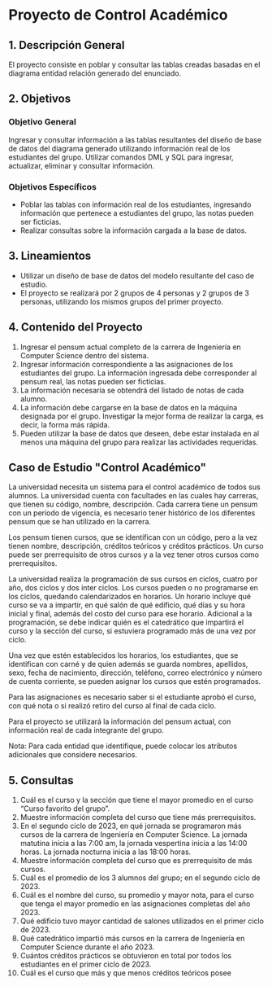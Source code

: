 # Proyecto de Control Académico

## 1. Descripción General

El proyecto consiste en poblar y consultar las tablas creadas basadas en el diagrama entidad relación generado del enunciado.

## 2. Objetivos

### Objetivo General

Ingresar y consultar información a las tablas resultantes del diseño de base de datos del diagrama generado utilizando información real de los estudiantes del grupo. Utilizar comandos DML y SQL para ingresar, actualizar, eliminar y consultar información.

### Objetivos Específicos

- Poblar las tablas con información real de los estudiantes, ingresando información que pertenece a estudiantes del grupo, las notas pueden ser ficticias.
- Realizar consultas sobre la información cargada a la base de datos.

## 3. Lineamientos

- Utilizar un diseño de base de datos del modelo resultante del caso de estudio.
- El proyecto se realizará por 2 grupos de 4 personas y 2 grupos de 3 personas, utilizando los mismos grupos del primer proyecto.

## 4. Contenido del Proyecto

1. Ingresar el pensum actual completo de la carrera de Ingeniería en Computer Science dentro del sistema.
2. Ingresar información correspondiente a las asignaciones de los estudiantes del grupo. La información ingresada debe corresponder al pensum real, las notas pueden ser ficticias.
3. La información necesaria se obtendrá del listado de notas de cada alumno.
4. La información debe cargarse en la base de datos en la máquina designada por el grupo. Investigar la mejor forma de realizar la carga, es decir, la forma más rápida.
5. Pueden utilizar la base de datos que deseen, debe estar instalada en al menos una máquina del grupo para realizar las actividades requeridas.

## Caso de Estudio "Control Académico"

La universidad necesita un sistema para el control académico de todos sus alumnos. La universidad cuenta con facultades en las cuales hay carreras, que tienen su código, nombre, descripción. Cada carrera tiene un pensum con un período de vigencia, es necesario tener histórico de los diferentes pensum que se han utilizado en la carrera.

Los pensum tienen cursos, que se identifican con un código, pero a la vez tienen nombre, descripción, créditos teóricos y créditos prácticos. Un curso puede ser prerrequisito de otros cursos y a la vez tener otros cursos como prerrequisitos.

La universidad realiza la programación de sus cursos en ciclos, cuatro por año, dos ciclos y dos inter ciclos. Los cursos pueden o no programarse en los ciclos, quedando calendarizados en horarios. Un horario incluye qué curso se va a impartir, en qué salón de qué edificio, qué días y su hora inicial y final, además del costo del curso para ese horario. Adicional a la programación, se debe indicar quién es el catedrático que impartirá el curso y la sección del curso, si estuviera programado más de una vez por ciclo.

Una vez que estén establecidos los horarios, los estudiantes, que se identifican con carné y de quien además se guarda nombres, apellidos, sexo, fecha de nacimiento, dirección, teléfono, correo electrónico y número de cuenta corriente, se pueden asignar los cursos que estén programados.

Para las asignaciones es necesario saber si el estudiante aprobó el curso, con qué nota o si realizó retiro del curso al final de cada ciclo.

Para el proyecto se utilizará la información del pensum actual, con información real de cada integrante del grupo.

Nota: Para cada entidad que identifique, puede colocar los atributos adicionales que considere necesarios.

## 5. Consultas

1. Cuál es el curso y la sección que tiene el mayor promedio en el curso “Curso favorito del grupo”.
2. Muestre información completa del curso que tiene más prerrequisitos.
3. En el segundo ciclo de 2023, en qué jornada se programaron más cursos de la carrera de Ingeniería en Computer Science. La jornada matutina inicia a las 7:00 am, la jornada vespertina inicia a las 14:00 horas. La jornada nocturna inicia a las 18:00 horas.
4. Muestre información completa del curso que es prerrequisito de más cursos.
5. Cuál es el promedio de los 3 alumnos del grupo; en el segundo ciclo de 2023.
6. Cuál es el nombre del curso, su promedio y mayor nota, para el curso que tenga el mayor promedio en las asignaciones completas del año 2023.
7. Qué edificio tuvo mayor cantidad de salones utilizados en el primer ciclo de 2023.
8. Qué catedrático impartió más cursos en la carrera de Ingeniería en Computer Science durante el año 2023.
9. Cuántos créditos prácticos se obtuvieron en total por todos los estudiantes en el primer ciclo de 2023.
10. Cuál es el curso que más y que menos créditos teóricos posee
